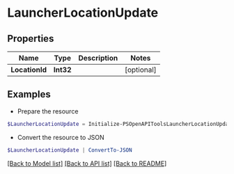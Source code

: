 # LauncherLocationUpdate
## Properties

Name | Type | Description | Notes
------------ | ------------- | ------------- | -------------
**LocationId** | **Int32** |  | [optional] 

## Examples

- Prepare the resource
```powershell
$LauncherLocationUpdate = Initialize-PSOpenAPIToolsLauncherLocationUpdate  -LocationId null
```

- Convert the resource to JSON
```powershell
$LauncherLocationUpdate | ConvertTo-JSON
```

[[Back to Model list]](../README.md#documentation-for-models) [[Back to API list]](../README.md#documentation-for-api-endpoints) [[Back to README]](../README.md)

